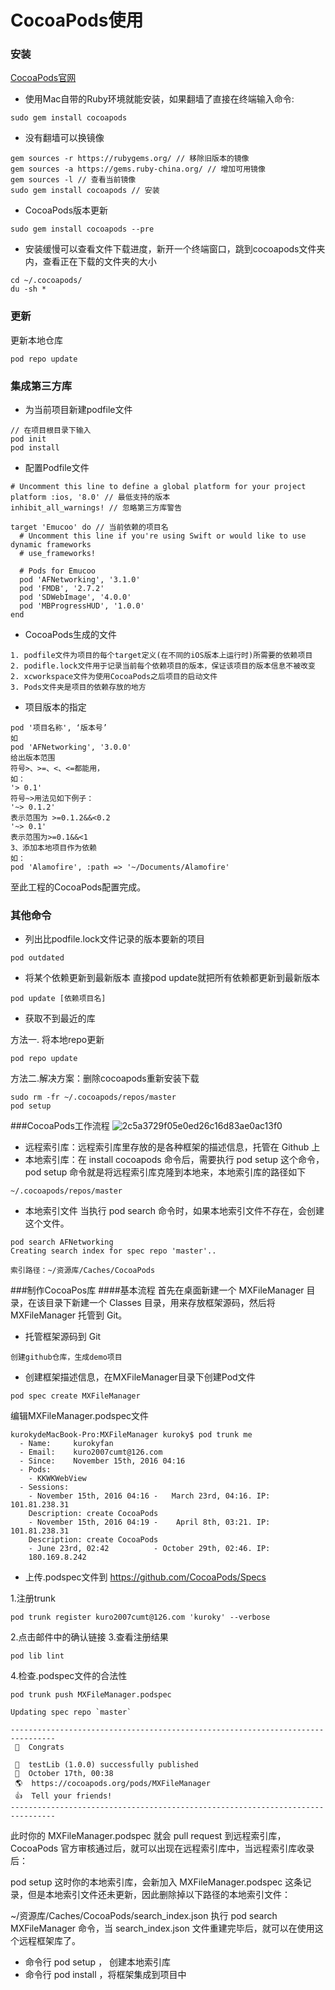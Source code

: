 # CocoaPods使用
### 安装
[CocoaPods官网](https://guides.cocoapods.org/using/getting-started.html)

- 使用Mac自带的Ruby环境就能安装，如果翻墙了直接在终端输入命令:

```
sudo gem install cocoapods
```

- 没有翻墙可以换镜像

```
gem sources -r https://rubygems.org/ // 移除旧版本的镜像
gem sources -a https://gems.ruby-china.org/ // 增加可用镜像
gem sources -l // 查看当前镜像
sudo gem install cocoapods // 安装
```

- CocoaPods版本更新

```
sudo gem install cocoapods --pre
```

- 安装缓慢可以查看文件下载进度，新开一个终端窗口，跳到cocoapods文件夹内，查看正在下载的文件夹的大小

```
cd ~/.cocoapods/
du -sh *
```
### 更新
更新本地仓库

```
pod repo update
```

### 集成第三方库
- 为当前项目新建podfile文件

```
// 在项目根目录下输入
pod init
pod install 
```

- 配置Podfile文件

```
# Uncomment this line to define a global platform for your project
platform :ios, '8.0' // 最低支持的版本
inhibit_all_warnings! // 忽略第三方库警告

target 'Emucoo' do // 当前依赖的项目名
  # Uncomment this line if you're using Swift or would like to use dynamic frameworks
  # use_frameworks!
  
  # Pods for Emucoo
  pod 'AFNetworking', '3.1.0'
  pod 'FMDB', '2.7.2'
  pod 'SDWebImage', '4.0.0'
  pod 'MBProgressHUD', '1.0.0'
end
```

- CocoaPods生成的文件

```
1. podfile文件为项目的每个target定义(在不同的iOS版本上运行时)所需要的依赖项目
2. podifle.lock文件用于记录当前每个依赖项目的版本，保证该项目的版本信息不被改变
2. xcworkspace文件为使用CocoaPods之后项目的启动文件
3. Pods文件夹是项目的依赖存放的地方
```

- 项目版本的指定

```
pod '项目名称', ‘版本号’
如
pod 'AFNetworking', '3.0.0'
给出版本范围 
符号>、>=、<、<=都能用， 
如： 
'> 0.1' 
符号~>用法见如下例子： 
'~> 0.1.2' 
表示范围为 >=0.1.2&&<0.2 
'~> 0.1' 
表示范围为>=0.1&&<1 
3、添加本地项目作为依赖 
如： 
pod 'Alamofire', :path => '~/Documents/Alamofire'
```

至此工程的CocoaPods配置完成。
### 其他命令

- 列出比podfile.lock文件记录的版本要新的项目

```
pod outdated
```
- 将某个依赖更新到最新版本 直接pod update就把所有依赖都更新到最新版本

```
pod update [依赖项目名]
```
- 获取不到最近的库

方法一. 将本地repo更新
```
pod repo update
```

方法二.解决方案：删除cocoapods重新安装下载

```
sudo rm -fr ~/.cocoapods/repos/master
pod setup
```

###CocoaPods工作流程
![2c5a3729f05e0ed26c16d83ae0ac13f0](media/14792883587567/2c5a3729f05e0ed26c16d83ae0ac13f0.png)

- 远程索引库：远程索引库里存放的是各种框架的描述信息，托管在 Github 上
- 本地索引库：在 install cocoapods 命令后，需要执行 pod setup 这个命令，pod setup 命令就是将远程索引库克隆到本地来，本地索引库的路径如下

```
~/.cocoapods/repos/master
```

- 本地索引文件 当执行 pod search 命令时，如果本地索引文件不存在，会创建这个文件。

```
pod search AFNetworking
Creating search index for spec repo 'master'..

索引路径：~/资源库/Caches/CocoaPods
```

###制作CocoaPos库
####基本流程
首先在桌面新建一个 MXFileManager 目录，在该目录下新建一个 Classes 目录，用来存放框架源码，然后将 MXFileManager 托管到 Git。

- 托管框架源码到 Git

```
创建github仓库，生成demo项目
```
- 创建框架描述信息，在MXFileManager目录下创建Pod文件

```
pod spec create MXFileManager
```

编辑MXFileManager.podspec文件

```
kurokydeMacBook-Pro:MXFileManager kuroky$ pod trunk me
  - Name:     kurokyfan
  - Email:    kuro2007cumt@126.com
  - Since:    November 15th, 2016 04:16
  - Pods:
    - KKWKWebView
  - Sessions:
    - November 15th, 2016 04:16 -   March 23rd, 04:16. IP: 101.81.238.31
    Description: create CocoaPods
    - November 15th, 2016 04:19 -    April 8th, 03:21. IP: 101.81.238.31
    Description: create CocoaPods
    - June 23rd, 02:42          - October 29th, 02:46. IP:
    180.169.8.242
```
- 上传.podspec文件到 https://github.com/CocoaPods/Specs

1.注册trunk

```
pod trunk register kuro2007cumt@126.com 'kuroky' --verbose
```
2.点击邮件中的确认链接
3.查看注册结果

```
pod lib lint
```
4.检查.podspec文件的合法性

```
pod trunk push MXFileManager.podspec
```

```
Updating spec repo `master`

--------------------------------------------------------------------------------
 🎉  Congrats

 🚀  testLib (1.0.0) successfully published
 📅  October 17th, 00:38
 🌎  https://cocoapods.org/pods/MXFileManager
 👍  Tell your friends!
--------------------------------------------------------------------------------
```

此时你的 MXFileManager.podspec 就会 pull request 到远程索引库，CocoaPods 官方审核通过后，就可以出现在远程索引库中，当远程索引库收录后：

pod setup
这时你的本地索引库，会新加入 MXFileManager.podspec 这条记录，但是本地索引文件还未更新，因此删除掉以下路径的本地索引文件：

~/资源库/Caches/CocoaPods/search_index.json
执行 pod search MXFileManager 命令，当 search_index.json 文件重建完毕后，就可以在使用这个远程框架库了。

- 命令行 pod setup ， 创建本地索引库
- 命令行 pod install ，将框架集成到项目中


